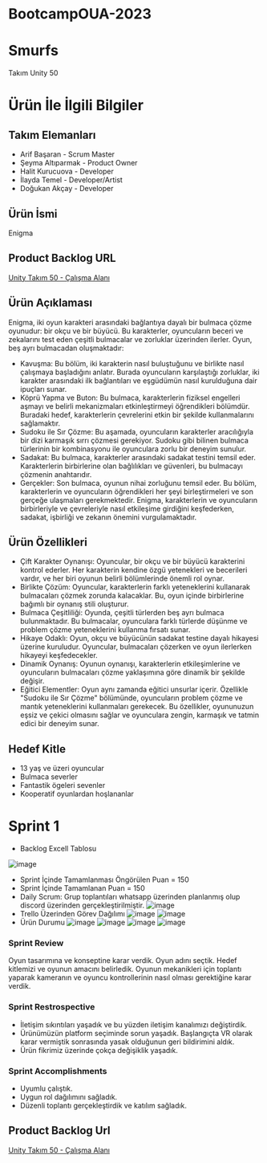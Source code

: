# BootcampOUA-2023
# Smurfs
Takım Unity 50
# Ürün İle İlgili Bilgiler
## Takım Elemanları
- Arif Başaran - Scrum Master
- Şeyma Altıparmak - Product Owner
- Halit Kurucuova - Developer
- İlayda Temel - Developer/Artist
- Doğukan Akçay - Developer
## Ürün İsmi
Enigma
## Product Backlog URL
[Unity Takım 50 - Çalışma Alanı](https://miro.com/welcomeonboard/M3Jzc2RyRE4yekZUdDNZS1lCemZUaDhiNWxVWXdQWjNVM1VEb0x6RmV3SFNUYUU5UUh5U3kxTkpteFVNOFFEZnwzMDc0NDU3MzUwMjg2NDE2OTg5fDI=?share_link_id=708645631014)
## Ürün Açıklaması
Enigma, iki oyun karakteri arasındaki bağlantıya dayalı bir bulmaca çözme oyunudur: bir okçu ve bir büyücü. Bu karakterler, oyuncuların beceri ve zekalarını test eden çeşitli bulmacalar ve zorluklar üzerinden ilerler.
Oyun, beş ayrı bulmacadan oluşmaktadır:
- Kavuşma: Bu bölüm, iki karakterin nasıl buluştuğunu ve birlikte nasıl çalışmaya başladığını anlatır. Burada oyuncuların karşılaştığı zorluklar, iki karakter arasındaki ilk bağlantıları ve eşgüdümün nasıl kurulduğuna dair ipuçları sunar.
- Köprü Yapma ve Buton: Bu bulmaca, karakterlerin fiziksel engelleri aşmayı ve belirli mekanizmaları etkinleştirmeyi öğrendikleri bölümdür. Buradaki hedef, karakterlerin çevrelerini etkin bir şekilde kullanmalarını sağlamaktır.
- Sudoku ile Sır Çözme: Bu aşamada, oyuncuların karakterler aracılığıyla bir dizi karmaşık sırrı çözmesi gerekiyor. Sudoku gibi bilinen bulmaca türlerinin bir kombinasyonu ile oyunculara zorlu bir deneyim sunulur.
- Sadakat: Bu bulmaca, karakterler arasındaki sadakat testini temsil eder. Karakterlerin birbirlerine olan bağlılıkları ve güvenleri, bu bulmacayı çözmenin anahtarıdır.
- Gerçekler: Son bulmaca, oyunun nihai zorluğunu temsil eder. Bu bölüm, karakterlerin ve oyuncuların öğrendikleri her şeyi birleştirmeleri ve son gerçeğe ulaşmaları gerekmektedir.
Enigma, karakterlerin ve oyuncuların birbirleriyle ve çevreleriyle nasıl etkileşime girdiğini keşfederken, sadakat, işbirliği ve zekanın önemini vurgulamaktadır.
## Ürün Özellikleri
- Çift Karakter Oynanışı: Oyuncular, bir okçu ve bir büyücü karakterini kontrol ederler. Her karakterin kendine özgü yetenekleri ve becerileri vardır, ve her biri oyunun belirli bölümlerinde önemli rol oynar.
- Birlikte Çözüm: Oyuncular, karakterlerin farklı yeteneklerini kullanarak bulmacaları çözmek zorunda kalacaklar. Bu, oyun içinde birbirlerine bağımlı bir oynanış stili oluşturur.
- Bulmaca Çeşitliliği: Oyunda, çeşitli türlerden beş ayrı bulmaca bulunmaktadır. Bu bulmacalar, oyunculara farklı türlerde düşünme ve problem çözme yeteneklerini kullanma fırsatı sunar.
- Hikaye Odaklı: Oyun, okçu ve büyücünün sadakat testine dayalı hikayesi üzerine kuruludur. Oyuncular, bulmacaları çözerken ve oyun ilerlerken hikayeyi keşfedecekler.
- Dinamik Oynanış: Oyunun oynanışı, karakterlerin etkileşimlerine ve oyuncuların bulmacaları çözme yaklaşımına göre dinamik bir şekilde değişir.
- Eğitici Elementler: Oyun aynı zamanda eğitici unsurlar içerir. Özellikle "Sudoku ile Sır Çözme" bölümünde, oyuncuların problem çözme ve mantık yeteneklerini kullanmaları gerekecek.
Bu özellikler, oyununuzun eşsiz ve çekici olmasını sağlar ve oyunculara zengin, karmaşık ve tatmin edici bir deneyim sunar.
## Hedef Kitle
- 13 yaş ve üzeri oyuncular
- Bulmaca severler
- Fantastik ögeleri sevenler
- Kooperatif oyunlardan hoşlananlar
# Sprint 1
- Backlog Excell Tablosu


![image](https://github.com/visnesuyu/BootcampOUA-2023/assets/110824350/f026fae8-9168-4529-b339-ad0e4fbad02c)
- Sprint İçinde Tamamlanması Öngörülen Puan = 150
- Sprint İçinde Tamamlanan Puan = 150
- Daily Scrum:
Grup toplantıları whatsapp üzerinden planlanmış olup discord üzerinden gerçekleştirilmiştir.
![image](https://github.com/visnesuyu/BootcampOUA-2023/assets/110824350/2d8b4e5b-b3b7-4c3d-bd89-7bb4da745510)
- Trello Üzerinden Görev Dağılımı
![image](https://github.com/visnesuyu/BootcampOUA-2023/assets/110824350/155fb5ad-0966-45f1-bd86-6071984bdf8f)
![image](https://github.com/visnesuyu/BootcampOUA-2023/assets/110824350/5fb96c66-b681-42d3-b356-90d8c5cd7f96)
- Ürün Durumu
![image](https://github.com/visnesuyu/BootcampOUA-2023/assets/110824350/0a721a4d-560d-4829-94de-d638a840ec4e)
![image](https://github.com/visnesuyu/BootcampOUA-2023/assets/110824350/d9ed73d8-c2b1-4504-8496-1e269721975b)
![image](https://github.com/visnesuyu/BootcampOUA-2023/assets/110824350/aac6456c-7b57-459a-a981-810cd75de9c5)
![image](https://github.com/visnesuyu/BootcampOUA-2023/assets/110824350/0d030155-92d3-479e-a150-ee15cdefea6a)
### Sprint Review
Oyun tasarımına ve konseptine karar verdik. Oyun adını seçtik. Hedef kitlemizi ve oyunun amacını belirledik. Oyunun mekanikleri için toplantı yaparak kameranın ve oyuncu kontrollerinin nasıl olması gerektiğine karar verdik.
### Sprint Restrospective
* İletişim sıkıntıları yaşadık ve bu yüzden iletişim kanalımızı değiştirdik.
* Ürünümüzün platform seçiminde sorun yaşadık. Başlangıçta VR olarak karar vermiştik sonrasında yasak olduğunun geri bildirimini aldık.
* Ürün fikrimiz üzerinde çokça değişiklik yaşadık.
### Sprint Accomplishments
* Uyumlu çalıştık.
* Uygun rol dağılımını sağladık.
* Düzenli toplantı gerçekleştirdik ve katılım sağladık.
## Product Backlog Url
[Unity Takım 50 - Çalışma Alanı](https://miro.com/welcomeonboard/M3Jzc2RyRE4yekZUdDNZS1lCemZUaDhiNWxVWXdQWjNVM1VEb0x6RmV3SFNUYUU5UUh5U3kxTkpteFVNOFFEZnwzMDc0NDU3MzUwMjg2NDE2OTg5fDI=?share_link_id=708645631014)









